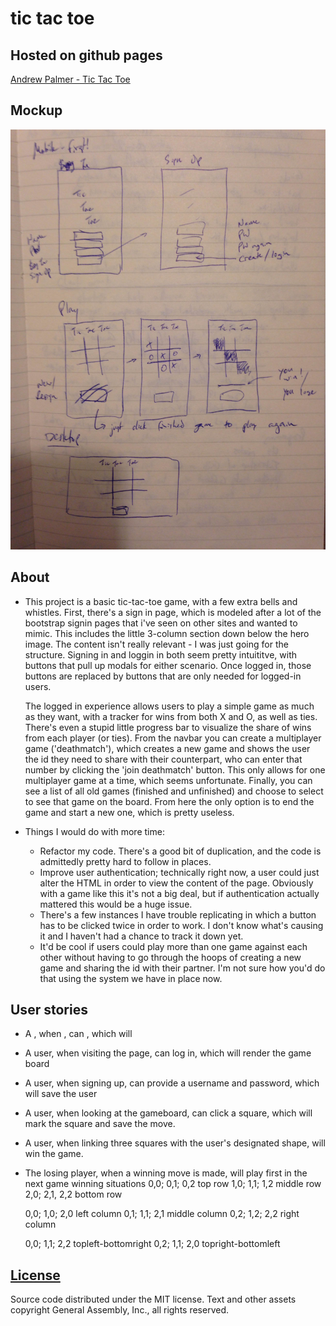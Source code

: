 # tic tac toe

## Hosted on github pages

  [Andrew Palmer - Tic Tac Toe](http://apalmer0.github.io/tictactoe/index.html)

## Mockup

  ![Mockup](assets/images/mockup.jpg?raw=true)

## About

-   This project is a basic tic-tac-toe game, with a few extra bells and
    whistles. First, there's a sign in page, which is modeled after a lot of the
    bootstrap signin pages that i've seen on other sites and wanted to mimic.
    This includes the little 3-column section down below the hero image. The
    content isn't really relevant - I was just going for the structure. Signing
    in and loggin in both seem pretty intuititve, with buttons that pull up
    modals for either scenario. Once logged in, those buttons are replaced by
    buttons that are only needed for logged-in users.

    The logged in experience allows users to play a simple game as much as they
    want, with a tracker for wins from both X and O, as well as ties. There's
    even a stupid little progress bar to visualize the share of wins from each
    player (or ties). From the navbar you can create a multiplayer game
    ('deathmatch'), which creates a new game and shows the user the id they need
    to share with their counterpart, who can enter that number by clicking the
    'join deathmatch' button. This only allows for one multiplayer game at a
    time, which seems unfortunate. Finally, you can see a list of all old games
    (finished and unfinished) and choose to select to see that game on the
    board. From here the only option is to end the game and start
    a new one, which is pretty useless.

-   Things I would do with more time:

    -   Refactor my code. There's a good bit of duplication, and the code is
        admittedly pretty hard to follow in places.
    -   Improve user authentication; technically right now, a user could just
        alter the HTML in order to view the content of the page. Obviously with
        a game like this it's not a big deal, but if authentication
        actually mattered this would be a huge issue.
    -   There's a few instances I have trouble replicating in which a button
        has to be clicked twice in order to work. I don't know what's causing it
        and I haven't had a chance to track it down yet.
    -   It'd be cool if users could play more than one game against each other
        without having to go through the hoops of creating a new game and
        sharing the id with their partner. I'm not sure how you'd do that using
        the system we have in place now.

## User stories

-   A <role>, when <condition>, can <action>, which will <effect>
-   A user, when visiting the page, can log in, which will render the game board
-   A user, when signing up, can provide a username and password, which will
    save the user
-   A user, when looking at the gameboard, can click a square, which will mark
    the square and save the move.
-   A user, when linking three squares with the user's designated shape, will
    win the game.
-   The losing player, when a winning move is made, will play first in the next
    game
    winning situations
      0,0; 0,1; 0,2 top row
      1,0; 1,1; 1,2 middle row
      2,0; 2,1, 2,2 bottom row

      0,0; 1,0; 2,0 left column
      0,1; 1,1; 2,1 middle column
      0,2; 1,2; 2,2 right column

      0,0; 1,1; 2,2 topleft-bottomright
      0,2; 1,1; 2,0 topright-bottomleft

## [License](LICENSE)

Source code distributed under the MIT license. Text and other assets copyright
General Assembly, Inc., all rights reserved.
